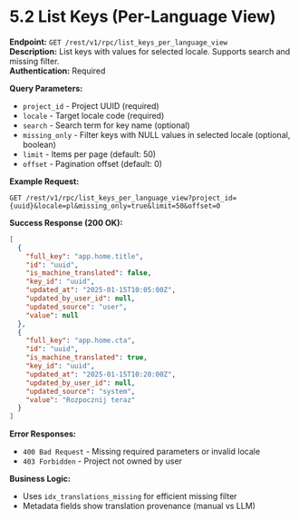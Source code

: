 # 5.2 List Keys (Per-Language View)

**Endpoint:** `GET /rest/v1/rpc/list_keys_per_language_view`  
**Description:** List keys with values for selected locale. Supports search and missing filter.  
**Authentication:** Required

**Query Parameters:**

- `project_id` - Project UUID (required)
- `locale` - Target locale code (required)
- `search` - Search term for key name (optional)
- `missing_only` - Filter keys with NULL values in selected locale (optional, boolean)
- `limit` - Items per page (default: 50)
- `offset` - Pagination offset (default: 0)

**Example Request:**

```
GET /rest/v1/rpc/list_keys_per_language_view?project_id={uuid}&locale=pl&missing_only=true&limit=50&offset=0
```

**Success Response (200 OK):**

```json
[
  {
    "full_key": "app.home.title",
    "id": "uuid",
    "is_machine_translated": false,
    "key_id": "uuid",
    "updated_at": "2025-01-15T10:05:00Z",
    "updated_by_user_id": null,
    "updated_source": "user",
    "value": null
  },
  {
    "full_key": "app.home.cta",
    "id": "uuid",
    "is_machine_translated": true,
    "key_id": "uuid",
    "updated_at": "2025-01-15T10:20:00Z",
    "updated_by_user_id": null,
    "updated_source": "system",
    "value": "Rozpocznij teraz"
  }
]
```

**Error Responses:**

- `400 Bad Request` - Missing required parameters or invalid locale
- `403 Forbidden` - Project not owned by user

**Business Logic:**

- Uses `idx_translations_missing` for efficient missing filter
- Metadata fields show translation provenance (manual vs LLM)
